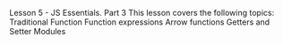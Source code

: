 Lesson 5 - JS Essentials. Part 3
This lesson covers the following topics:
Traditional Function
Function expressions
Arrow functions
Getters and Setter
Modules